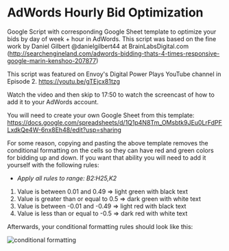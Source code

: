 # AdWords Hourly Bid Optimization
Google Script with corresponding Google Sheet template to optimize your bids by day of week + hour in AdWords. This script was based on the fine work by Daniel Gilbert @danielgilbert44 at BrainLabsDigital.com (http://searchengineland.com/adwords-bidding-thats-4-times-responsive-google-marin-kenshoo-207877)

This script was featured on Envoy's Digital Power Plays YouTube channel in Episode 2.
https://youtu.be/gTEjcx81tzg

Watch the video and then skip to 17:50 to watch the screencast of how to add it to your AdWords account.

You will need to create your own Google Sheet from this template: https://docs.google.com/spreadsheets/d/1Q1p4N8Tm_OMsbtk9JEu0LrFdPFLxdkQe4W-6nx8Eh48/edit?usp=sharing

For some reason, copying and pasting the above template removes the conditional formatting on the cells so they can have red and green colors for bidding up and down. If you want that ability you will need to add it yourself with the following rules:

* _Apply all rules to range: B2:H25,K2_

1. Value is between 0.01 and 0.49 => light green with black text
2. Value is greater than or equal to 0.5 => dark green with white text
3. Value is between -0.01 and -0.49 => light red with black text
4. Value is less than or equal to -0.5 => dark red with white text

Afterwards, your conditional formatting rules should look like this:

![conditional formatting](http://i.imgur.com/3pZ2Ult.png)

